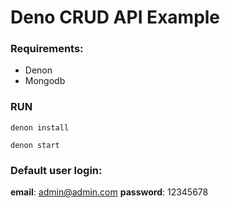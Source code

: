 # Deno CRUD API Example

### Requirements:
* Denon
* Mongodb

### RUN

```shell
denon install
```

```shell
denon start
```

### Default user login:

**email**: admin@admin.com
**password**: 12345678